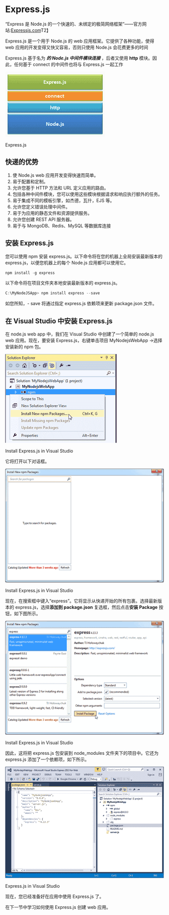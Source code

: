 # Express.js



“Express 是 Node.js 的一个快速的、未绑定的极简网络框架”——官方网站:[Expressjs.com](https://expressjs.com/)T2】

Express.js 是一个用于 Node.js 的 web 应用框架。它提供了各种功能，使得 web 应用的开发变得又快又容易，否则只使用 Node.js 会花费更多的时间

Express.js 基于名为 ***的 Node.js 中间件模块连接*** ，后者又使用 **http** 模块。因此，任何基于 connect 的中间件也将与 Express.js 一起工作

![](img/268041d51205d51d7004ca5b9843dc8f.png)

Express.js



## 快递的优势

1.  使 Node.js web 应用开发变得快速而简单。
2.  易于配置和定制。
3.  允许您基于 HTTP 方法和 URL 定义应用的路由。
4.  包括各种中间件模块，您可以使用这些模块根据请求和响应执行额外的任务。
5.  易于集成不同的模板引擎，如杰德，瓦什，EJS 等。
6.  允许您定义错误处理中间件。
7.  易于为应用的静态文件和资源提供服务。
8.  允许您创建 REST API 服务器。
9.  易于与 MongoDB、Redis、MySQL 等数据库连接

## 安装 Express.js

您可以使用 npm 安装 express.js。以下命令将在您的机器上全局安装最新版本的 express.js，以便您机器上的每个 Node.js 应用都可以使用它。

```js
npm install -g express
```

以下命令将在项目文件夹本地安装最新版本的 express.js。

```js
C:\MyNodeJSApp> npm install express --save
```

如您所知，- save 将通过指定 express.js 依赖项来更新 package.json 文件。

## 在 Visual Studio 中安装 Express.js

在 node.js web app 中，我们在 Visual Studio 中创建了一个简单的 node.js web 应用。现在，要安装 Express.js，右键单击项目 MyNodejsWebApp ->选择安装新的 npm 包。

![Install Express.js in Visual Studio](img/f998600c7ca12f9879fe005527076c75.png)

Install Express.js in Visual Studio



它将打开以下对话框。

![Install Express.js in Visual Studio](img/43a89d5d4aa121a088c15ca50de85d47.png)

Install Express.js in Visual Studio



现在，在搜索框中键入“express”。它将显示从快递开始的所有包裹。选择最新版本的 express.js，选择**添加到 package.json** 复选框，然后点击**安装 Package** 按钮，如下图所示。

![Install Express.js in Visual Studio](img/70a1522e4909552619731b3a8669e1d9.png)

Install Express.js in Visual Studio



因此，这将把 express.js 包安装到 node_modules 文件夹下的项目中。它还为 express.js 添加了一个依赖项，如下所示。

![Install Express.js in Visual Studio](img/8d4c2b250d65203a48cd40293c9aa446.png)

Express.js in Visual Studio



现在，您已经准备好在应用中使用 Express.js 了。

在下一节中学习如何使用 Express.js 创建 web 应用。